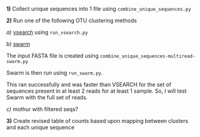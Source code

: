 
**1)** Collect unique sequences into 1 file using `combine_unique_sequences.py`

**2)** Run one of the following OTU clustering methods


*a)* [vsearch](https://github.com/torognes/vsearch) using `run_vsearch.py`

*b)* [swarm](https://github.com/torognes/swarm)

The input FASTA file is created using `combine_unique_sequences-multiread-swarm.py`

Swarm is then run using `run_swarm.py`.

This ran successfully and was faster than VSEARCH for the set of sequences present in at least 2 reads for at least 1 sample.  So, I will test Swarm with the full set of reads.

*c)* mothur with filtered seqs?

**3)** Create revised table of counts based upon mapping between clusters and each unique sequence
